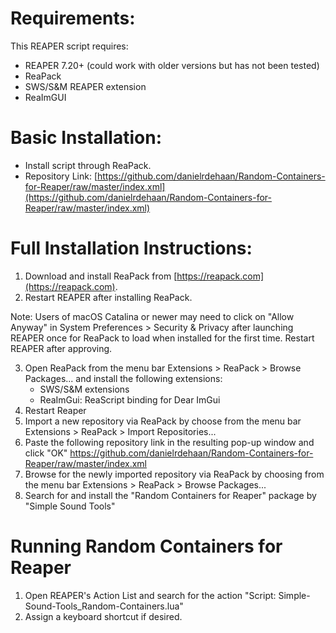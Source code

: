 # Requirements:
This REAPER script requires:
 - REAPER 7.20+ (could work with older versions but has not been tested)
 - ReaPack
 - SWS/S&M REAPER extension
 - ReaImGUI
 

# Basic Installation:
 - Install script through ReaPack.
 - Repository Link: [https://github.com/danielrdehaan/Random-Containers-for-Reaper/raw/master/index.xml](https://github.com/danielrdehaan/Random-Containers-for-Reaper/raw/master/index.xml)

# Full Installation Instructions:

1. Download and install ReaPack from [https://reapack.com](https://reapack.com). 
2. Restart REAPER after installing ReaPack.

Note: Users of macOS Catalina or newer may need to click on "Allow Anyway" in System Preferences > Security & Privacy after launching REAPER once for ReaPack to load when installed for the first time. Restart REAPER after approving.

3. Open ReaPack from the menu bar Extensions > ReaPack > Browse Packages... and install the following extensions:
	- SWS/S&M extensions
	- ReaImGui: ReaScript binding for Dear ImGui
4. Restart Reaper
5. Import a new repository via ReaPack by choose from the menu bar Extensions > ReaPack > Import Repositories...
6. Paste the following repository link in the resulting pop-up window and click "OK"
    https://github.com/danielrdehaan/Random-Containers-for-Reaper/raw/master/index.xml
7. Browse for the newly imported repository via ReaPack by choosing from the menu bar Extensions > ReaPack > Browse Packages...
8. Search for and install the "Random Containers for Reaper" package by "Simple Sound Tools"

# Running Random Containers for Reaper

1. Open REAPER's Action List and search for the action "Script: Simple-Sound-Tools_Random-Containers.lua"
2. Assign a keyboard shortcut if desired.


